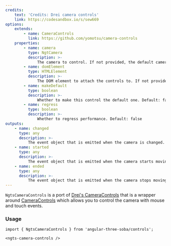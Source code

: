 ```yaml
---
credits:
    text: 'Credits: Drei camera controls'
    link: https://codesandbox.io/s/sew669
options:
    extends:
        - name: CameraControls
          link: https://github.com/yomotsu/camera-controls
    properties:
        - name: camera
          type: NgtCamera
          description: >-
              The camera to control. If not provided, the default camera will be used.
        - name: domElement
          type: HTMLElement
          description: >-
              The DOM element to attach the controls to. If not provided, the current connected element will be used.
        - name: makeDefault
          type: boolean
          description: >-
              Whether to make this control the default one. Default: false
        - name: regress
          type: boolean
          description: >-
              Whether to regress performance. Default: false
outputs:
    - name: changed
      type: any
      description: >-
          The event object that is emitted when the camera is changed.
    - name: started
      type: any
      description: >-
          The event object that is emitted when the camera starts moving.
    - name: ended
      type: any
      description: >-
          The event object that is emitted when the camera stops moving.
---
```


`NgtsCameraControls` is a port of [Drei's CameraControls](https://drei.docs.pmnd.rs/controls/camera-controls) that is a wrapper around [CameraControls](https://github.com/yomotsu/camera-controls) which allows you to control the camera with mouse and touch events.

### Usage

```angular-ts
import { NgtsCameraControls } from 'angular-three-soba/controls';
```

```angular-html
<ngts-camera-controls />
```
